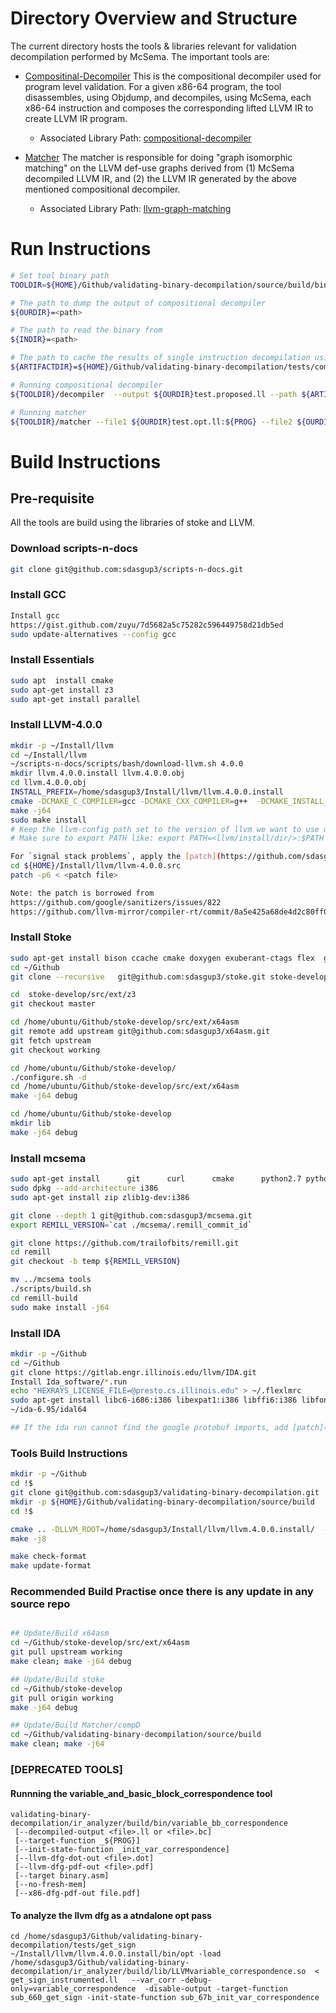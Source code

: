 # Directory Overview and Structure

The current directory hosts the tools & libraries relevant for validation decompilation performed by McSema. The important tools are:

 - [Compositinal-Decompiler](https://github.com/sdasgup3/validating-binary-decompilation/tree/master/source/tools/decompiler)
    This is the compositional decompiler used for program level validation. For a given x86-64 program, the tool disassembles, using Objdump, and  decompiles, using McSema, each x86-64 instruction and composes the corresponding lifted LLVM IR to create LLVM IR program.
    - Associated Library Path: [compositional-decompiler](https://github.com/sdasgup3/validating-binary-decompilation/tree/master/source/libs/compositional-decompiler)

 - [Matcher](https://github.com/sdasgup3/validating-binary-decompilation/tree/master/source/tools/matcher)
    The matcher is responsible for doing "graph isomorphic matching" on the LLVM def-use graphs derived from (1) McSema decompiled LLVM IR, and (2) the LLVM IR generated by the above mentioned compositional decompiler.
    - Associated Library Path:   [llvm-graph-matching](https://github.com/sdasgup3/validating-binary-decompilation/tree/master/source/libs/llvm-graph-matching)

# Run Instructions
```bash
# Set tool binary path
TOOLDIR=${HOME}/Github/validating-binary-decompilation/source/build/bin/ # Set tool binary path

# The path to dump the output of compositional decompiler
${OURDIR}=<path>

# The path to read the binary from
${INDIR}=<path>

# The path to cache the results of single instruction decompilation using McSema.
${ARTIFACTDIR}=${HOME}/Github/validating-binary-decompilation/tests/compositional_artifacts_single_instruction_decompilation

# Running compositional decompiler
${TOOLDIR}/decompiler  --output ${OURDIR}test.proposed.ll --path ${ARTIFACTDIR} --function ${PROG} --input ${INDIR}test

# Running matcher
${TOOLDIR}/matcher --file1 ${OURDIR}test.opt.ll:${PROG} --file2 ${OURDIR}test.proposed.opt.ll:${PROG}
```

# Build Instructions
## Pre-requisite
All the tools are build using the libraries of stoke and LLVM.

### Download scripts-n-docs
```bash
git clone git@github.com:sdasgup3/scripts-n-docs.git
```

### Install GCC
```bash
Install gcc
https://gist.github.com/zuyu/7d5682a5c75282c596449758d21db5ed
sudo update-alternatives --config gcc
```

### Install Essentials
```bash
sudo apt  install cmake
sudo apt-get install z3
sudo apt-get install parallel
```

### Install LLVM-4.0.0
```bash
mkdir -p ~/Install/llvm
cd ~/Install/llvm
~/scripts-n-docs/scripts/bash/download-llvm.sh 4.0.0
mkdir llvm.4.0.0.install llvm.4.0.0.obj
cd llvm.4.0.0.obj
INSTALL_PREFIX=/home/sdasgup3/Install/llvm/llvm.4.0.0.install
cmake -DCMAKE_C_COMPILER=gcc -DCMAKE_CXX_COMPILER=g++  -DCMAKE_INSTALL_PREFIX=${INSTALL_PREFIX} -DLLVM_ENABLE_ASSERTIONS=ON -DCMAKE_BUILD_TYPE="RelWithDebInfo" -DLLVM_TARGETS_TO_BUILD="host" ../llvm-4.0.0.src/
make -j64
sudo make install
# Keep the llvm-config path set to the version of llvm we want to use using $PATH
# Make sure to export PATH like: export PATH=<llvm/install/dir/>:$PATH

For `signal stack problems`, apply the [patch](https://github.com/sdasgup3/validating-binary-decompilation/tree/master/docs/patches) using
cd ${HOME}/Install/llvm/llvm-4.0.0.src
patch -p6 < <patch file>

Note: the patch is borrowed from
https://github.com/google/sanitizers/issues/822
https://github.com/llvm-mirror/compiler-rt/commit/8a5e425a68de4d2c80ff00a97bbcb3722a4716da
```

### Install Stoke
```bash
sudo apt-get install bison ccache cmake doxygen exuberant-ctags flex  g++-multilib  ghc git libantlr3c-dev libboost-dev libboost-filesystem-dev libboost-thread-dev libcln-dev libghc-regex-compat-dev libghc-regex-tdfa-dev libghc-split-dev libjsoncpp-dev python subversion libiml-dev libgmp-dev libboost-regex-dev autoconf libtool antlr pccts pkg-config
cd ~/Github
git clone --recursive   git@github.com:sdasgup3/stoke.git stoke-develop

cd  stoke-develop/src/ext/z3
git checkout master

cd /home/ubuntu/Github/stoke-develop/src/ext/x64asm
git remote add upstream git@github.com:sdasgup3/x64asm.git
git fetch upstream
git checkout working

cd /home/ubuntu/Github/stoke-develop/
./configure.sh -d
cd /home/ubuntu/Github/stoke-develop/src/ext/x64asm
make -j64 debug

cd /home/ubuntu/Github/stoke-develop
mkdir lib
make -j64 debug
```

### Install mcsema
```bash
sudo apt-get install      git      curl      cmake      python2.7 python-pip python-virtualenv      wget      build-essential      gcc-multilib g++-multilib      libtinfo-dev      lsb-release            zlib1g-dev
sudo dpkg --add-architecture i386
sudo apt-get install zip zlib1g-dev:i386

git clone --depth 1 git@github.com:sdasgup3/mcsema.git
export REMILL_VERSION=`cat ./mcsema/.remill_commit_id`

git clone https://github.com/trailofbits/remill.git
cd remill
git checkout -b temp ${REMILL_VERSION}

mv ../mcsema tools
./scripts/build.sh
cd remill-build
sudo make install -j64
```

### Install IDA
```bash
mkdir -p ~/Github
cd ~/Github
git clone https://gitlab.engr.illinois.edu/llvm/IDA.git
Install Ida_software/*.run
echo "HEXRAYS_LICENSE_FILE=@presto.cs.illinois.edu" > ~/.flexlmrc
sudo apt-get install libc6-i686:i386 libexpat1:i386 libffi6:i386 libfontconfig1:i386 libfreetype6:i386 libgcc1:i386 libglib2.0-0:i386 libice6:i386 libpcre3:i386  libsm6:i386 libstdc++6:i386 libuuid1:i386 libx11-6:i386 libxau6:i386 libxcb1:i386 libxdmcp6:i386 libxext6:i386 libxrender1:i386 zlib1g:i386 libx11-xcb1:i386 libdbus-1-3:i386 libxi6:i386 libsm6:i386 libcurl3:i386
~/ida-6.95/idal64

## If the ida run cannot find the google protobuf imports, add [patch](https://github.com/sdasgup3/validating-binary-decompilation/blob/master/docs/patches/mcsema_ida_import_protobuf_fix.patch) to mcsema.
```

### Tools Build Instructions
```bash
mkdir -p ~/Github
cd !$
git clone git@github.com:sdasgup3/validating-binary-decompilation.git
mkdir -p ${HOME}/Github/validating-binary-decompilation/source/build
cd !$

cmake .. -DLLVM_ROOT=/home/sdasgup3/Install/llvm/llvm.4.0.0.install/  -DCMAKE_C_COMPILER=gcc -DCMAKE_CXX_COMPILER=g++  -DCMAKE_BUILD_TYPE="Debug" -DLLVM_ENABLE_ASSERTIONS=ON
make -j8

make check-format
make update-format
```

### Recommended Build Practise once there is any update in any source repo
```bash

## Update/Build x64asm
cd ~/Github/stoke-develop/src/ext/x64asm
git pull upstream working
make clean; make -j64 debug

## Update/Build stoke
cd ~/Github/stoke-develop
git pull origin working
make -j64 debug

## Update/Build Matcher/compD
cd ~/Github/validating-binary-decompilation/source/build
make clean; make -j64
```



### [DEPRECATED TOOLS]
#### Runnning the variable\_and\_basic\_block\_correspondence tool
```
validating-binary-decompilation/ir_analyzer/build/bin/variable_bb_correspondence
 [--decompiled-output <file>.ll or <file>.bc]
 [--target-function _${PROG}]
 [--init-state-function _init_var_correspondence]
 [--llvm-dfg-dot-out <file>.dot]
 [--llvm-dfg-pdf-out <file>.pdf]
 [--target binary.asm]
 [--no-fresh-mem]
 [--x86-dfg-pdf-out file.pdf]
```


#### To analyze the llvm dfg as a atndalone opt pass
```
cd /home/sdasgup3/Github/validating-binary-decompilation/tests/get_sign
~/Install/llvm/llvm.4.0.0.install/bin/opt -load /home/sdasgup3/Github/validating-binary-decompilation/ir_analyzer/build/lib/LLVMvariable_correspondence.so  < get_sign_instrumented.ll   --var_corr -debug-only=variable_correspondence  -disable-output -target-function sub_660_get_sign -init-state-function sub_67b_init_var_correspondence
```
